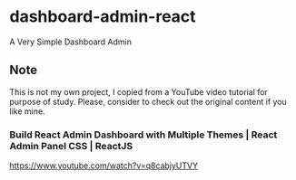# dashboard-admin-react
A Very Simple Dashboard Admin 

## Note
This is not my own project, I copied from a YouTube video tutorial for purpose of study.
Please, consider to check out the original content if you like mine.

### Build React Admin Dashboard with Multiple Themes | React Admin Panel CSS | ReactJS
https://www.youtube.com/watch?v=q8cabjyUTVY
